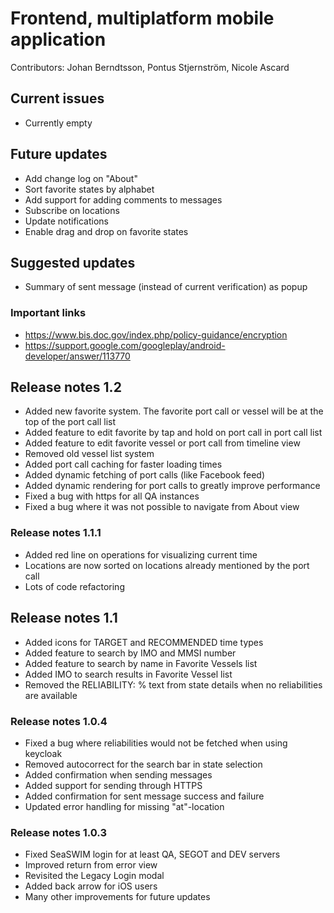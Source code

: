 # Frontend, multiplatform mobile application
Contributors: 
Johan Berndtsson, Pontus Stjernström, Nicole Ascard

## Current issues
* Currently empty

## Future updates
* Add change log on "About"
* Sort favorite states by alphabet
* Add support for adding comments to messages
* Subscribe on locations
* Update notifications
* Enable drag and drop on favorite states

## Suggested updates
* Summary of sent message (instead of current verification) as popup

### Important links
* https://www.bis.doc.gov/index.php/policy-guidance/encryption
* https://support.google.com/googleplay/android-developer/answer/113770

## Release notes 1.2
* Added new favorite system. The favorite port call or vessel will be at the top of the port call list
* Added feature to edit favorite by tap and hold on port call in port call list
* Added feature to edit favorite vessel or port call from timeline view
* Removed old vessel list system
* Added port call caching for faster loading times
* Added dynamic fetching of port calls (like Facebook feed)
* Added dynamic rendering for port calls to greatly improve performance
* Fixed a bug with https for all QA instances
* Fixed a bug where it was not possible to navigate from About view

### Release notes 1.1.1
* Added red line on operations for visualizing current time
* Locations are now sorted on locations already mentioned by the port call
* Lots of code refactoring

## Release notes 1.1
* Added icons for TARGET and RECOMMENDED time types
* Added feature to search by IMO and MMSI number
* Added feature to search by name in Favorite Vessels list
* Added IMO to search results in Favorite Vessel list
* Removed the RELIABILITY: % text from state details when no reliabilities are available

### Release notes 1.0.4
* Fixed a bug where reliabilities would not be fetched when using keycloak
* Removed autocorrect for the search bar in state selection
* Added confirmation when sending messages
* Added support for sending through HTTPS
* Added confirmation for sent message success and failure
* Updated error handling for missing "at"-location

### Release notes 1.0.3
* Fixed SeaSWIM login for at least QA, SEGOT and DEV servers
* Improved return from error view
* Revisited the Legacy Login modal
* Added back arrow for iOS users
* Many other improvements for future updates